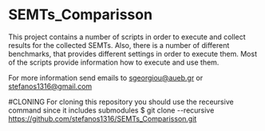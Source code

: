 # SEMTs_Comparisson

This project contains a number of scripts in order to execute and collect results for the collected SEMTs. 
Also, there is a number of different benchmarks, that provides different settings in order to execute them. 
Most of the scripts provide information how to execute and use them.

For more information send emails to <sgeorgiou@aueb.gr> or <stefanos1316@gmail.com>

#CLONING
For cloning this repository you should use the receursive command since it includes submodules
$ git clone --recursive https://github.com/stefanos1316/SEMTs_Comparisson.git
